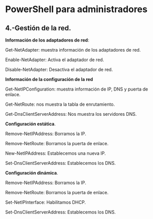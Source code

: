 # PowerShell para administradores
## 4.-Gestión de la red.

**Información de los adaptadores de red**:

Get-NetAdapter: muestra información de los adaptadores de red.

Enable-NetAdapter: Activa el adaptador de red.

Disable-NetAdapter: Desactiva el adaptador de red.


**Información de la configuración de la red**

Get-NetIPConfiguration: muestra información de IP, DNS y puerta de enlace.

Get-NetRoute: nos muestra la tabla de enrutamiento.

Get-DnsClientServerAddress: Nos muestra los servidores DNS.


**Configuración estática**.

Remove-NetIPAddress: Borramos la IP.

Remove-NetRoute: Borramos la puerta de enlace.

New-NetIPAddress: Establecemos una nueva IP.

Set-DnsClientServerAddress: Establecemos los DNS.


**Configuración dinámica**.

Remove-NetIPAddress: Borramos la IP.

Remove-NetRoute: Borramos la puerta de enlace.

Set-NetIPInterface: Habilitamos DHCP.

Set-DnsClientServerAddress: Establecemos los DNS.


